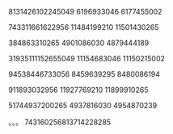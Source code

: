 



8131426102245049
6196933046
6177455002

743311661622956
11484199210
11501430265

384863310265
4901086030
4879444189

31935111152655049
11154683046
11150215002

94538446733056
8459639295
8480086194

911893032956
11927769210
11899910265

51744937200265
4937816030
4954870239


。。。
743160256813714228285
